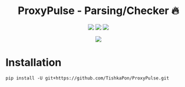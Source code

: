 <h1 align="center">ProxyPulse - Parsing/Checker 🔥</h1>

<p align="center">
<img src="https://img.shields.io/badge/made%20by-TishkaPon-blue.svg" >
<img src="https://img.shields.io/badge/python-3.12.8-green.svg">
<img src="https://badges.frapsoft.com/os/v1/open-source.svg?v=103" >
</p>

<p align="center">
<img src="https://media.giphy.com/media/lXUaP7DEl6AZfkKbyZ/giphy.gif">
</p>


# Installation
`pip install -U git+https://github.com/TishkaPon/ProxyPulse.git`

